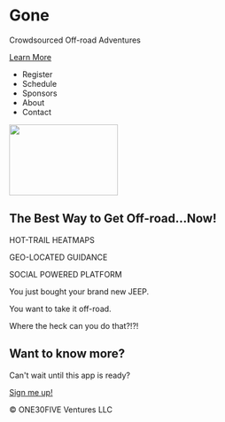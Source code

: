 <!DOCTYPE html>
<html>
  <head>
    <link href='https://fonts.googleapis.com/css?family=Roboto:400,300,500,100' rel='stylesheet' type='text/css'>
<link href="getgonetodayV1_style.css" type="text/css" rel="stylesheet">
  </head>
  <body>
    <div class="header">
      <div class="container">
        <h1>Gone</h1>
        <p>Crowdsourced Off-road Adventures</p>
        <a class="btn" href="#">Learn More</a>
      </div>
    </div>
        <ul>
          <li>Register</li>
          <li>Schedule</li>
          <li>Sponsors</li>
          <li>About</li>
          <li>Contact</li>
        </ul>
      </div>
    </div>
        <img src="../Jeep.png" height="128" width="196">
        <h2>The Best Way to Get Off-road...Now!</h2>
        <p>HOT-TRAIL HEATMAPS</p>
        <p>GEO-LOCATED GUIDANCE</p>
        <p>SOCIAL POWERED PLATFORM</p>
        <p>You just bought your brand new JEEP.</p>
        <p>You want to take it off-road.</p>
        <p>Where the heck can you do that?!?!</p>
      </div>
    </div>
        <h2>Want to know more?</h2>
        <p>Can't wait until this app is ready?</p>
        <a class="btn" href="#">Sign me up!</a>
      </div>
    </div>
        <p>&copy; ONE30FIVE Ventures LLC</p>
      </div>
    </div>
  </body>
</html>
